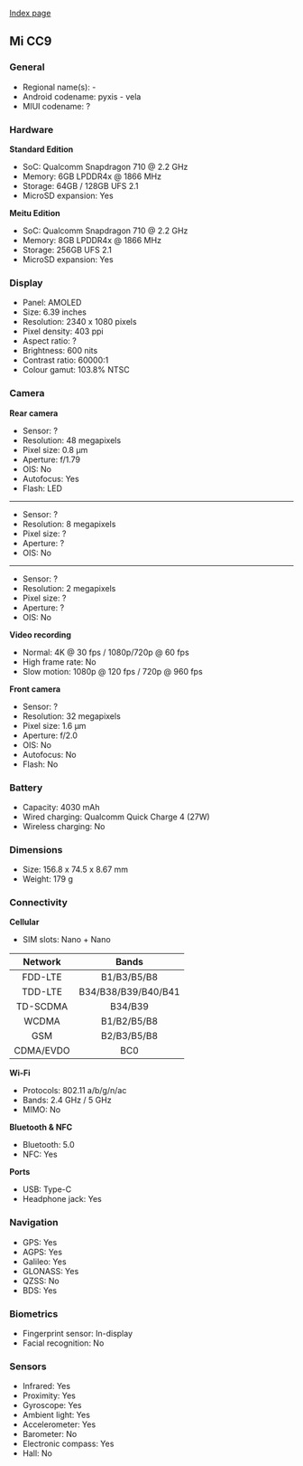 [Index page](../../)

## Mi CC9

### General

* Regional name(s): -
* Android codename: pyxis - vela
* MIUI codename: ?

### Hardware

**Standard Edition**

* SoC: Qualcomm Snapdragon 710 @ 2.2 GHz
* Memory: 6GB LPDDR4x @ 1866 MHz
* Storage: 64GB / 128GB UFS 2.1
* MicroSD expansion: Yes

**Meitu Edition**

* SoC: Qualcomm Snapdragon 710 @ 2.2 GHz
* Memory: 8GB LPDDR4x @ 1866 MHz
* Storage: 256GB UFS 2.1
* MicroSD expansion: Yes

### Display

* Panel: AMOLED
* Size: 6.39 inches
* Resolution: 2340 x 1080 pixels
* Pixel density: 403 ppi
* Aspect ratio: ?
* Brightness: 600 nits
* Contrast ratio: 60000:1
* Colour gamut: 103.8% NTSC

### Camera

**Rear camera**

* Sensor: ?
* Resolution: 48 megapixels
* Pixel size: 0.8 µm
* Aperture: f/1.79
* OIS: No
* Autofocus: Yes
* Flash: LED

---

* Sensor: ?
* Resolution: 8 megapixels
* Pixel size: ?
* Aperture: ?
* OIS: No

---

* Sensor: ?
* Resolution: 2 megapixels
* Pixel size: ?
* Aperture: ?
* OIS: No

**Video recording**

* Normal: 4K @ 30 fps / 1080p/720p @ 60 fps
* High frame rate: No
* Slow motion: 1080p @ 120 fps / 720p @ 960 fps

**Front camera**

* Sensor: ?
* Resolution: 32 megapixels
* Pixel size: 1.6 µm
* Aperture: f/2.0
* OIS: No
* Autofocus: No
* Flash: No

### Battery

* Capacity: 4030 mAh
* Wired charging: Qualcomm Quick Charge 4 (27W)
* Wireless charging: No

### Dimensions

* Size: 156.8 x 74.5 x 8.67 mm
* Weight: 179 g

### Connectivity

**Cellular**

* SIM slots: Nano + Nano

| Network | Bands |
|:---------:|:-------------------:|
| FDD-LTE | B1/B3/B5/B8 |
| TDD-LTE | B34/B38/B39/B40/B41 |
| TD-SCDMA | B34/B39 |
| WCDMA | B1/B2/B5/B8 |
| GSM | B2/B3/B5/B8 |
| CDMA/EVDO | BC0 |

**Wi-Fi**

* Protocols: 802.11 a/b/g/n/ac
* Bands: 2.4 GHz / 5 GHz
* MIMO: No

**Bluetooth & NFC**

* Bluetooth: 5.0
* NFC: Yes

**Ports**

* USB: Type-C
* Headphone jack: Yes

### Navigation

* GPS: Yes
* AGPS: Yes
* Galileo: Yes
* GLONASS: Yes
* QZSS: No
* BDS: Yes

### Biometrics

* Fingerprint sensor: In-display
* Facial recognition: No

### Sensors

* Infrared: Yes
* Proximity: Yes
* Gyroscope: Yes
* Ambient light: Yes
* Accelerometer: Yes
* Barometer: No
* Electronic compass: Yes
* Hall: No

